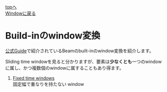 [topへ](../index.md)  
[Windowに戻る](overview.md)


# Build-inのwindow変換
[公式Guide](https://beam.apache.org/documentation/programming-guide/#provided-windowing-functions)で紹介されているBeamのbuilt-inのwindow変換を紹介します。

Sliding time windowを見ると分かりますが、要素は**少なくとも**一つのwindowに属し、かつ複数個のwindowに属することもあり得ます。

1. [Fixed time windows](./built-in/fixed.md)  
固定幅で重なりを持たない window

